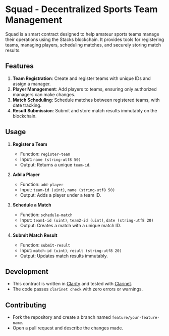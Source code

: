 # Squad - Decentralized Sports Team Management

Squad is a smart contract designed to help amateur sports teams manage their operations using the Stacks blockchain. It provides tools for registering teams, managing players, scheduling matches, and securely storing match results.

## Features

1. **Team Registration**: Create and register teams with unique IDs and assign a manager.
2. **Player Management**: Add players to teams, ensuring only authorized managers can make changes.
3. **Match Scheduling**: Schedule matches between registered teams, with date tracking.
4. **Result Submission**: Submit and store match results immutably on the blockchain.

## Usage

1. **Register a Team**

   - Function: `register-team`
   - Input: `name (string-utf8 50)`
   - Output: Returns a unique `team-id`.

2. **Add a Player**

   - Function: `add-player`
   - Input: `team-id (uint)`, `name (string-utf8 50)`
   - Output: Adds a player under a team ID.

3. **Schedule a Match**

   - Function: `schedule-match`
   - Input: `team1-id (uint)`, `team2-id (uint)`, `date (string-utf8 20)`
   - Output: Creates a match with a unique match ID.

4. **Submit Match Result**
   - Function: `submit-result`
   - Input: `match-id (uint)`, `result (string-utf8 20)`
   - Output: Updates match results immutably.

## Development

- This contract is written in [Clarity](https://clarity-lang.org/) and tested with [Clarinet](https://github.com/hirosystems/clarinet).
- The code passes `clarinet check` with zero errors or warnings.

## Contributing

- Fork the repository and create a branch named `feature/your-feature-name`.
- Open a pull request and describe the changes made.
